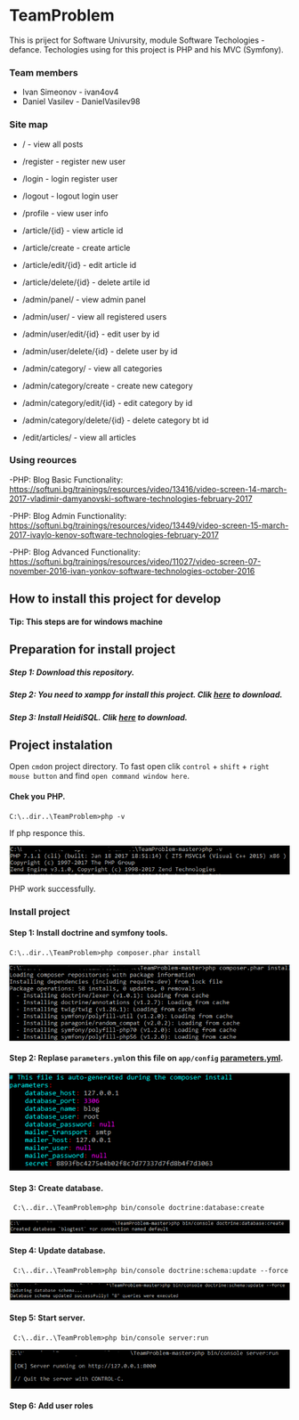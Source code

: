 # TeamProblem
This is priject for Software Univursity, module Software Techologies - defance.
Techologies using for this project is PHP and his MVC (Symfony).


### Team members 
  * Ivan Simeonov - ivan4ov4
  * Daniel Vasilev - DanielVasilev98
 
### Site map  

* / - view all posts
 
* /register - register new user
 
* /login    - login register user 
 
* /logout   - logout login user
 
* /profile  - view user info
 
* /article/{id} - view article id 
 
* /article/create  - create article
 
* /article/edit/{id} - edit article id 
 
* /article/delete/{id} - delete artile id
 
* /admin/panel/ - view admin panel

* /admin/user/ - view all registered users

* /admin/user/edit/{id} - edit user by id

* /admin/user/delete/{id} - delete user by id

* /admin/category/ - view all categories 

* /admin/category/create - create new category

* /admin/category/edit/{id} - edit category by id 

* /admin/category/delete/{id} - delete category bt id

* /edit/articles/ - view all articles 
 
 ### Using reources
 
 
 -PHP: Blog Basic Functionality: https://softuni.bg/trainings/resources/video/13416/video-screen-14-march-2017-vladimir-damyanovski-software-technologies-february-2017
 
 -PHP: Blog Admin Functionality: https://softuni.bg/trainings/resources/video/13449/video-screen-15-march-2017-ivaylo-kenov-software-technologies-february-2017
 
 -PHP: Blog Advanced Functionality: https://softuni.bg/trainings/resources/video/11027/video-screen-07-november-2016-ivan-yonkov-software-technologies-october-2016
 
 
 ## How to install this project for develop
 #### Tip: This steps are for windows machine
 
 ## Preparation for install project
 
 ##### Step 1: Download this repository. 
 ##### Step 2: You need to xampp for install this project. Clik [here](https://www.apachefriends.org/download.html) to download.
 ##### Step 3: Install HeidiSQL. Clik [here](https://www.heidisql.com/download.php) to download.
 
 ## Project instalation
 Open `cmd`on project directory. To fast open clik `control` + `shift` + `right mouse button` and find `open command window here`.
 #### Chek you PHP.
 ````
 C:\..dir..\TeamProblem>php -v
 ````
 
 If php responce this.
 
 ![Image for working php](https://github.com/ivan4ov4/TeamProblem/blob/master/Capture1234.PNG)
 
 PHP work successfully.
 
 ### Install project
 #### Step 1: Install doctrine and symfony tools. 
 ````
 C:\..dir..\TeamProblem>php composer.phar install
 ````
 ![Image for working php](https://github.com/ivan4ov4/TeamProblem/blob/master/Capture2.PNG)
 #### Step 2: Replase `parameters.yml`on this file on `app/config` [parameters.yml](https://github.com/ivan4ov4/TeamProblem/blob/master/parameters.yml).
 ![Image for working php](https://github.com/ivan4ov4/TeamProblem/blob/master/Capture3.PNG)
 #### Step 3: Create database.
 ````
  C:\..dir..\TeamProblem>php bin/console doctrine:database:create
 ````
 ![Image for working php](https://github.com/ivan4ov4/TeamProblem/blob/master/Capture4.PNG)
 #### Step 4: Update database.
 ````
  C:\..dir..\TeamProblem>php bin/console doctrine:schema:update --force
 ````
 ![Image for working php](https://github.com/ivan4ov4/TeamProblem/blob/master/Capture5.PNG)
 #### Step 5: Start server.
 ```` 
  C:\..dir..\TeamProblem>php bin/console server:run
 ````
![Image for working php](https://github.com/ivan4ov4/TeamProblem/blob/master/Capture6.PNG)
#### Step 6: Add user roles
 
 
 
 
